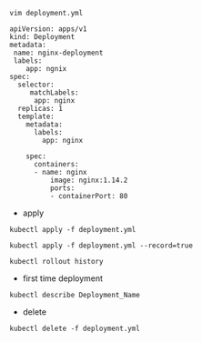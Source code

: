 ```
vim deployment.yml
```
```
apiVersion: apps/v1
kind: Deployment
metadata:
 name: nginx-deployment
 labels:
    app: ngnix
spec:
  selector:
     matchLabels:
      app: nginx
  replicas: 1
  template:
    metadata:
      labels:
        app: nginx

    spec:
      containers:
      - name: nginx
          image: nginx:1.14.2
          ports:
          - containerPort: 80
```
- apply
```
kubectl apply -f deployment.yml
```
```
kubectl apply -f deployment.yml --record=true
```
```
kubectl rollout history
```
- first time deployment
```
kubectl describe Deployment_Name
```
- delete
```
kubectl delete -f deployment.yml
```



